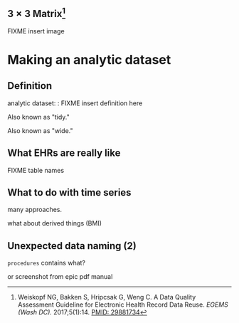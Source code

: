 ## $3 \times 3$ Matrix[^three]

FIXME insert image

[^three]: Weiskopf NG, Bakken S, Hripcsak G, Weng C. A Data Quality
Assessment Guideline for Electronic Health Record Data Reuse. *EGEMS
(Wash DC).* 2017;5(1):14. [PMID: 29881734](https://pubmed.ncbi.nlm.nih.gov/29881734/)








# Making an analytic dataset

## Definition

analytic dataset:
: FIXME insert definition here

Also known as "tidy."

Also known as "wide."


## What EHRs are really like

FIXME table names


## What to do with time series

many approaches.

what about derived things (BMI)




## Unexpected data naming (2)

`procedures` contains what?

or screenshot from epic pdf manual
